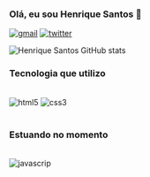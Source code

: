 ### Olá, eu sou Henrique Santos 👋
[![gmail](https://img.shields.io/badge/Gmail-D14836?style=for-the-badge&logo=gmail&logoColor=white)](mailto:henrique.eicbp@gmail.com)
[![twitter](https://img.shields.io/badge/Twitter-1DA1F2?style=for-the-badge&logo=twitter&logoColor=white)](https://twitter.com/home?lang=pt)

![Henrique Santos GitHub stats](https://github-readme-stats.vercel.app/api?username=HSanttus&show_icons=true&theme=highcontrast)

### Tecnologia que utilizo
<div style="display: inline_block"><br>
    <img src="https://img.shields.io/badge/HTML5-E34F26?style=for-the-badge&logo=html5&logoColor=white" alt="html5">
    <img src="https://img.shields.io/badge/CSS3-1572B6?style=for-the-badge&logo=css3&logoColor=white" alt="css3">
</div>
<br>

### Estuando no momento
<div style="display: inline_block"><br>
    <img src="https://img.shields.io/badge/JavaScript-F7DF1E?style=for-the-badge&logo=javascript&logoColor=black" alt="javascrip">
</div>

